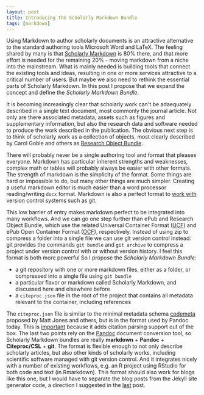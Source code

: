 ```yaml
---
layout: post
title: Introducing the Scholarly Markdown Bundle
tags: [markdown]
---
```


Using Markdown to author scholarly documents is an attractive alternative to the standard authoring tools Microsoft Word and LaTeX. The feeling shared by many is that [Scholarly Markdown](http://blog.martinfenner.org/2013/06/17/what-is-scholarly-markdown/) is 80% there, and that more effort is needed for the remaining 20% - moving markdown from a niche into the mainstream. What is mainly needed is building tools that connect the existing tools and ideas, resulting in one or more services attractive to a critical number of users. But maybe we also need to rethink the essential parts of Scholarly Markdown. In this post I propose that we expand the concept and define the *Scholarly Markdown Bundle*.<!--more-->

It is becoming increasingly clear that scholarly work can't be adaequately described in a single text document, most commonly the journal article. Not only are there associated metadata, assets such as figures and supplementary information, but also the research data and software needed to produce the work described in the publication. The obvious next step is to think of scholarly work as a collection of objects, most clearly described by Carol Goble and others as [Research Object Bundle](https://researchobject.github.io/specifications/bundle/).

There will probably never be a single authoring tool and format that pleases everyone. Markdown has particular inherent strengths and weaknesses, complex math or tables will probably always be easier with other formats. The strength of markdown is the simplicity of the format. Some things are hard or impossible to do, but many other things are much simpler. Creating a useful markdown editor is much easier than a word processor reading/writing `docx` format. Markdown is also a perfect format to [work with](http://blog.martinfenner.org/2014/08/25/using-microsoft-word-with-git/) version control systems such as git.

This low barrier of entry makes markdown perfect to be integrated into many workflows. And we can go one step further than ePub and Research Object Bundle, which use the related Universal Container Format ([UCF](https://wikidocs.adobe.com/wiki/display/PDFNAV/Universal+Container+Format)) and ePub Open Container Format ([OCF](http://www.idpf.org/epub/301/spec/epub-ocf.html)), respectively. Instead of using zip to compress a folder into a single file we can use git version control instead: git provides the commands `git bundle` and `git archive` to compress a project under version control with or without version history. I feel this format is both more powerful So I propose the *Scholarly Markdown Bundle*:

* a git repository with one or more markdown files, either as a folder, or compressed into a single file using `git bundle`
* a particular flavor or markdown called Scholarly Markdown, and discussed here and elsewhere before
* a `citeproc.json` file in the root of the project that contains all metadata relevant to the container, including references

The `citeproc.json` file is similar to the minimal metadata schema [codemeta](https://github.com/mbjones/codemeta) proposed by Matt Jones and others, but is in the format used by Pandoc today. This is [important](/2013/07/30/citeproc-yaml-for-bibliographies/) because it adds citation parsing support out of the box. The last two points rely on the [Pandoc](http://pandoc.org/) document conversion tool, so Scholarly Markdown bundles are really **markdown** + **Pandoc** + **Citeproc/CSL** + **git**. The format is flexible enough to not only describe scholarly articles, but also other kinds of scholarly works, including scientific software managed with git version control. And it integrates nicely with a number of existing workflows, e.g. an R project using RStudio for both code and text (in Rmarkdown). This format should also work for blogs like this one, but I would have to separate the blog posts from the Jekyll site generator code, a direction I suggested in the [last](/2015-03-23-blogging-beyond-jekyll/) post.
